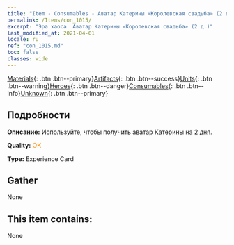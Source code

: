 ```yaml
---
title: "Item - Consumables - Аватар Катерины «Королевская свадьба» (2 д.)"
permalink: /Items/con_1015/
excerpt: "Эра хаоса  Аватар Катерины «Королевская свадьба» (2 д.)"
last_modified_at: 2021-04-01
locale: ru
ref: "con_1015.md"
toc: false
classes: wide
---
```

 [Materials](/ru/Items/){: .btn .btn--primary}[Artifacts](/ru/Items/Artifacts/){: .btn .btn--success}[Units](/ru/Items/Units/){: .btn .btn--warning}[Heroes](/ru/Items/Heroes/){: .btn .btn--danger}[Consumables](/ru/Items/Consumables/){: .btn .btn--info}[Unknown](/ru/Items/Unknown/){: .btn .btn--primary}

## Подробности
 **Описание:** Используйте, чтобы получить аватар Катерины на 2 дня.

 **Quality:** <span style="color: #FF8C00">OK</span>

 **Type:** Experience Card

## Gather

  None

## This item contains:

  None

